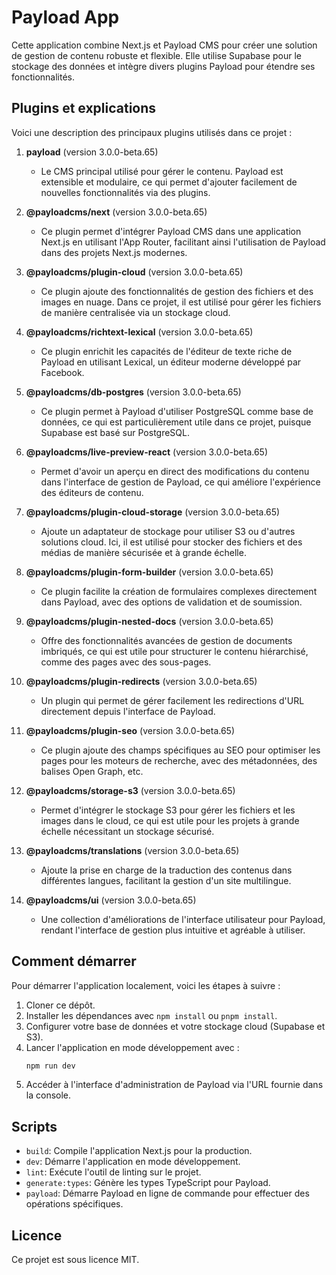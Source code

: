 # Payload App

Cette application combine Next.js et Payload CMS pour créer une solution de gestion de contenu robuste et flexible. Elle utilise Supabase pour le stockage des données et intègre divers plugins Payload pour étendre ses fonctionnalités.

## Plugins et explications

Voici une description des principaux plugins utilisés dans ce projet :

1. **payload** (version 3.0.0-beta.65)
   - Le CMS principal utilisé pour gérer le contenu. Payload est extensible et modulaire, ce qui permet d'ajouter facilement de nouvelles fonctionnalités via des plugins.

2. **@payloadcms/next** (version 3.0.0-beta.65)
   - Ce plugin permet d'intégrer Payload CMS dans une application Next.js en utilisant l'App Router, facilitant ainsi l'utilisation de Payload dans des projets Next.js modernes.

3. **@payloadcms/plugin-cloud** (version 3.0.0-beta.65)
   - Ce plugin ajoute des fonctionnalités de gestion des fichiers et des images en nuage. Dans ce projet, il est utilisé pour gérer les fichiers de manière centralisée via un stockage cloud.

4. **@payloadcms/richtext-lexical** (version 3.0.0-beta.65)
   - Ce plugin enrichit les capacités de l'éditeur de texte riche de Payload en utilisant Lexical, un éditeur moderne développé par Facebook.

5. **@payloadcms/db-postgres** (version 3.0.0-beta.65)
   - Ce plugin permet à Payload d'utiliser PostgreSQL comme base de données, ce qui est particulièrement utile dans ce projet, puisque Supabase est basé sur PostgreSQL.

6. **@payloadcms/live-preview-react** (version 3.0.0-beta.65)
   - Permet d'avoir un aperçu en direct des modifications du contenu dans l'interface de gestion de Payload, ce qui améliore l'expérience des éditeurs de contenu.

7. **@payloadcms/plugin-cloud-storage** (version 3.0.0-beta.65)
   - Ajoute un adaptateur de stockage pour utiliser S3 ou d'autres solutions cloud. Ici, il est utilisé pour stocker des fichiers et des médias de manière sécurisée et à grande échelle.

8. **@payloadcms/plugin-form-builder** (version 3.0.0-beta.65)
   - Ce plugin facilite la création de formulaires complexes directement dans Payload, avec des options de validation et de soumission.

9. **@payloadcms/plugin-nested-docs** (version 3.0.0-beta.65)
   - Offre des fonctionnalités avancées de gestion de documents imbriqués, ce qui est utile pour structurer le contenu hiérarchisé, comme des pages avec des sous-pages.

10. **@payloadcms/plugin-redirects** (version 3.0.0-beta.65)
    - Un plugin qui permet de gérer facilement les redirections d'URL directement depuis l'interface de Payload.

11. **@payloadcms/plugin-seo** (version 3.0.0-beta.65)
    - Ce plugin ajoute des champs spécifiques au SEO pour optimiser les pages pour les moteurs de recherche, avec des métadonnées, des balises Open Graph, etc.

12. **@payloadcms/storage-s3** (version 3.0.0-beta.65)
    - Permet d'intégrer le stockage S3 pour gérer les fichiers et les images dans le cloud, ce qui est utile pour les projets à grande échelle nécessitant un stockage sécurisé.

13. **@payloadcms/translations** (version 3.0.0-beta.65)
    - Ajoute la prise en charge de la traduction des contenus dans différentes langues, facilitant la gestion d'un site multilingue.

14. **@payloadcms/ui** (version 3.0.0-beta.65)
    - Une collection d'améliorations de l'interface utilisateur pour Payload, rendant l'interface de gestion plus intuitive et agréable à utiliser.

## Comment démarrer

Pour démarrer l'application localement, voici les étapes à suivre :

1. Cloner ce dépôt.
2. Installer les dépendances avec `npm install` ou `pnpm install`.
3. Configurer votre base de données et votre stockage cloud (Supabase et S3).
4. Lancer l'application en mode développement avec :
   ```bash
   npm run dev
   ```
5. Accéder à l'interface d'administration de Payload via l'URL fournie dans la console.

## Scripts

- `build`: Compile l'application Next.js pour la production.
- `dev`: Démarre l'application en mode développement.
- `lint`: Exécute l'outil de linting sur le projet.
- `generate:types`: Génère les types TypeScript pour Payload.
- `payload`: Démarre Payload en ligne de commande pour effectuer des opérations spécifiques.

## Licence

Ce projet est sous licence MIT.